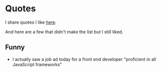 # Quotes

I share quotes I like [here](https://github.com/learn-anything/quotes).

And here are a few that didn't make the list but I still liked.

## Funny

- I actually saw a job ad today for a front end developer "proficient in all JavaScript frameworks"